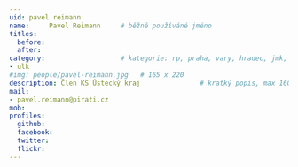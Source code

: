 ```yaml
---
uid: pavel.reimann
name:     Pavel Reimann  	# běžně používáné jméno
titles:
  before:
  after:
category:                 	# kategorie: rp, praha, vary, hradec, jmk, senat
- ulk
#img: people/pavel-reimann.jpg   # 165 x 220
description: Člen KS Ústecký kraj            	# kratký popis, max 160 znaků
mail:
- pavel.reimann@pirati.cz
mob:			  
profiles:
  github:                 
  facebook: 		  
  twitter: 		  
  flickr:     		
---
```

